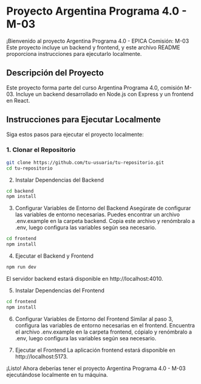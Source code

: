 # Proyecto Argentina Programa 4.0 - M-03

¡Bienvenido al proyecto Argentina Programa 4.0 - EPICA Comisión: M-03 Este proyecto incluye un backend y frontend, y este archivo README proporciona instrucciones para ejecutarlo localmente.

## Descripción del Proyecto

Este proyecto forma parte del curso Argentina Programa 4.0, comisión M-03. Incluye un backend desarrollado en Node.js con Express y un frontend en React.

## Instrucciones para Ejecutar Localmente

Siga estos pasos para ejecutar el proyecto localmente:

### 1. Clonar el Repositorio

```bash
git clone https://github.com/tu-usuario/tu-repositorio.git
cd tu-repositorio
````
2. Instalar Dependencias del Backend

```bash
cd backend
npm install
````
3. Configurar Variables de Entorno del Backend
Asegúrate de configurar las variables de entorno necesarias. Puedes encontrar un archivo .env.example en la carpeta backend. Copia este archivo y renómbralo a .env, luego configura las variables según sea necesario.
```bash
cd frontend
npm install
````
4. Ejecutar el Backend y Frontend
```bash
npm run dev
````
El servidor backend estará disponible en http://localhost:4010.

5. Instalar Dependencias del Frontend
```bash
cd frontend
npm install
````
6. Configurar Variables de Entorno del Frontend
Similar al paso 3, configura las variables de entorno necesarias en el frontend. Encuentra el archivo .env.example en la carpeta frontend, cópialo y renómbralo a .env, luego configura las variables según sea necesario.

7. Ejecutar el Frontend
La aplicación frontend estará disponible en http://localhost:5173.

¡Listo! Ahora deberías tener el proyecto Argentina Programa 4.0 - M-03 ejecutándose localmente en tu máquina.
